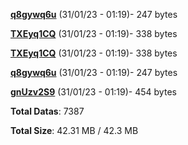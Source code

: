 [**q8gywq6u**](/data/q8gywq6u.txt) (31/01/23 - 01:19)- 247 bytes

[**TXEyq1CQ**](/data/TXEyq1CQ.txt) (31/01/23 - 01:19)- 338 bytes

[**TXEyq1CQ**](/data/TXEyq1CQ.txt) (31/01/23 - 01:19)- 338 bytes

[**q8gywq6u**](/data/q8gywq6u.txt) (31/01/23 - 01:19)- 247 bytes

[**gnUzv2S9**](/data/gnUzv2S9.txt) (31/01/23 - 01:19)- 454 bytes

**Total Datas**: 7387

**Total Size**: 42.31 MB / 42.3 MB